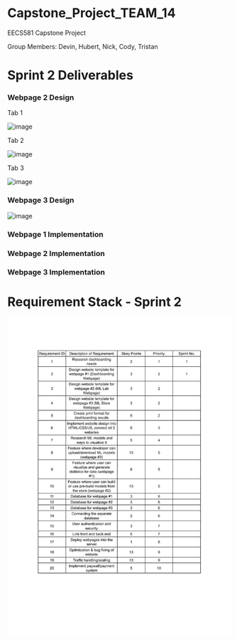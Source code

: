 # Capstone_Project_TEAM_14
EECS581 Capstone Project

Group Members: Devin, Hubert, Nick, Cody, Tristan
# Sprint 2 Deliverables 

<h3>Webpage 2 Design</h3>

Tab 1

![image](https://github.com/DevinRS/Capstone_Project/assets/103350414/6c44a1b1-7d34-4ce9-9d10-6915479b1a29)


Tab 2

![image](https://github.com/DevinRS/Capstone_Project/assets/103350414/7dfdf6bb-930b-4f3f-ba1b-ec27603c0fa3)


Tab 3

![image](https://github.com/DevinRS/Capstone_Project/assets/103350414/3eeb1a9f-47ed-440a-a911-5d9727f3c5f0)


<h3>Webpage 3 Design</h3>

![image](https://github.com/DevinRS/Capstone_Project/assets/103350414/b38c87bd-8e6e-4dce-83c0-ab215e726680)


<h3>Webpage 1 Implementation</h3>

<h3>Webpage 2 Implementation</h3>

<h3>Webpage 3 Implementation</h3>

  
# Requirement Stack - Sprint 2 

![Initial_Requirements_Stack_1-1](https://github.com/DevinRS/Capstone_Project/blob/main/Documents/png/Sprint1_Requirement_Stack.png)



